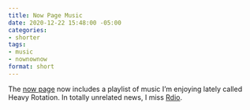```yaml
---
title: Now Page Music
date: 2020-12-22 15:48:00 -05:00
categories:
- shorter
tags:
- music
- nownownow
format: short
---
```


The [now page](/now) now includes a playlist of music I’m enjoying lately called Heavy Rotation. In totally unrelated news, I miss [Rdio](https://www.theverge.com/2015/11/17/9750890/rdio-shutdown-pandora).